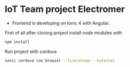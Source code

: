 # IoT Team project Electromer
- Frontend is developing on Ionic 4 with Angular.

First of all after cloning project install node modules with
```bash
npm install
```

Run project with cordova
```bash
ionic cordova run browser --livereload --external
```
